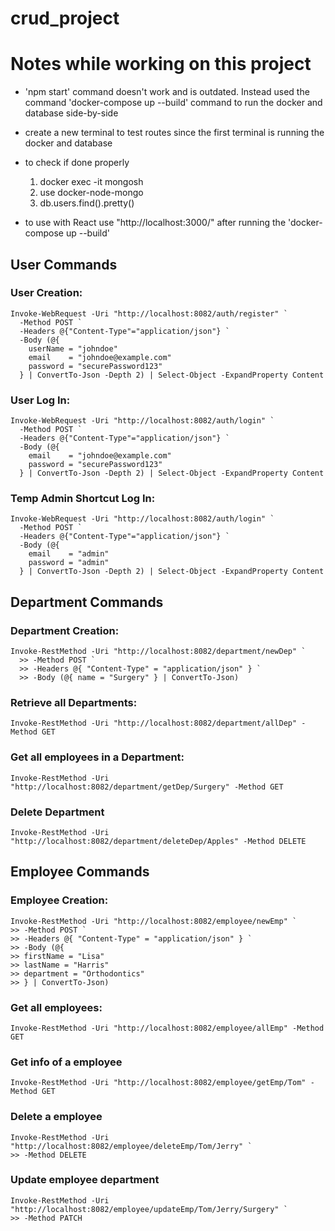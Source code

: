 # crud_project

# Notes while working on this project

- 'npm start' command doesn't work and is outdated. Instead used the command 'docker-compose up --build' command to run the docker and database side-by-side

- create a new terminal to test routes since the first terminal is running the docker and database

- to check if done properly
    1. docker exec -it <container-name> mongosh
    2. use docker-node-mongo
    3. db.users.find().pretty()

- to use with React use "http://localhost:3000/" after running the 'docker-compose up --build'

## User Commands

### User Creation:
```
Invoke-WebRequest -Uri "http://localhost:8082/auth/register" `
  -Method POST `
  -Headers @{"Content-Type"="application/json"} `
  -Body (@{
    userName = "johndoe"
    email    = "johndoe@example.com"
    password = "securePassword123"
  } | ConvertTo-Json -Depth 2) | Select-Object -ExpandProperty Content

```

### User Log In:
```
Invoke-WebRequest -Uri "http://localhost:8082/auth/login" `
  -Method POST `
  -Headers @{"Content-Type"="application/json"} `
  -Body (@{
    email    = "johndoe@example.com"
    password = "securePassword123"
  } | ConvertTo-Json -Depth 2) | Select-Object -ExpandProperty Content
```

### Temp Admin Shortcut Log In:
```
Invoke-WebRequest -Uri "http://localhost:8082/auth/login" `
  -Method POST `
  -Headers @{"Content-Type"="application/json"} `
  -Body (@{
    email    = "admin"
    password = "admin"
  } | ConvertTo-Json -Depth 2) | Select-Object -ExpandProperty Content
```

## Department Commands

### Department Creation:
```
Invoke-RestMethod -Uri "http://localhost:8082/department/newDep" `
  >> -Method POST `
  >> -Headers @{ "Content-Type" = "application/json" } `
  >> -Body (@{ name = "Surgery" } | ConvertTo-Json)
```

### Retrieve all Departments:
`
Invoke-RestMethod -Uri "http://localhost:8082/department/allDep" -Method GET
`

### Get all employees in a Department:
`
Invoke-RestMethod -Uri "http://localhost:8082/department/getDep/Surgery" -Method GET
`

### Delete Department
`
Invoke-RestMethod -Uri "http://localhost:8082/department/deleteDep/Apples" -Method DELETE
`

## Employee Commands

### Employee Creation:
```
Invoke-RestMethod -Uri "http://localhost:8082/employee/newEmp" `
>> -Method POST `
>> -Headers @{ "Content-Type" = "application/json" } `
>> -Body (@{
>> firstName = "Lisa"
>> lastName = "Harris"
>> department = "Orthodontics"
>> } | ConvertTo-Json)
```

### Get all employees:
`
Invoke-RestMethod -Uri "http://localhost:8082/employee/allEmp" -Method GET
`

### Get info of a employee
`
Invoke-RestMethod -Uri "http://localhost:8082/employee/getEmp/Tom" -Method GET
`

### Delete a employee
```
Invoke-RestMethod -Uri "http://localhost:8082/employee/deleteEmp/Tom/Jerry" `
>> -Method DELETE
```

### Update employee department
```
Invoke-RestMethod -Uri "http://localhost:8082/employee/updateEmp/Tom/Jerry/Surgery" `
>> -Method PATCH
```
